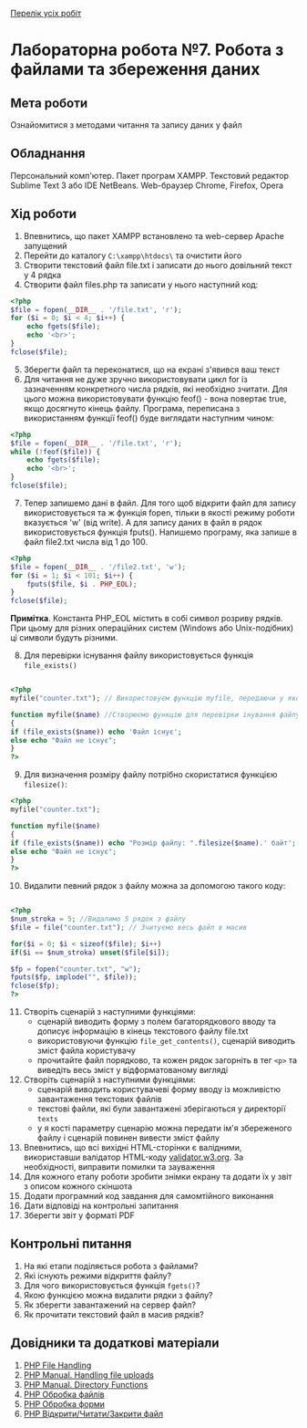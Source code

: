 [Перелік усіх робіт](README.md)

# Лабораторна робота №7. Робота з файлами та збереження даних


## Мета роботи

Ознайомитися з методами читання та запису даних у файл

## Обладнання

Персональний комп'ютер. Пакет програм XAMPP. Текстовий редактор Sublime Text 3 або IDE NetBeans. Web-браузер Chrome, Firefox, Opera

## Хід роботи
1. Впевнитись, що пакет XAMPP встановлено та web-сервер Apache запущений
2. Перейти до каталогу `C:\xampp\htdocs\` та очистити його
3. Створити текстовий файл file.txt і записати до нього довільний текст у 4 рядка
4. Створити файл files.php та записати у нього наступний код:

```php
<?php
$file = fopen(__DIR__ . '/file.txt', 'r');
for ($i = 0; $i < 4; $i++) {
    echo fgets($file);
    echo '<br>';
}
fclose($file);	
```

5. Зберегти файл та переконатися, що на екрані з'явився ваш текст
6. Для читання не дуже зручно використовувати цикл for із зазначенням конкретного числа рядків, які необхідно зчитати. Для цього можна використовувати функцію feof() - вона повертає true, якщо досягнуто кінець файлу. Програма, переписана з використанням функції feof() буде виглядати наступним чином:

```php
<?php
$file = fopen(__DIR__ . '/file.txt', 'r');
while (!feof($file)) {
    echo fgets($file);
    echo '<br>';
}
fclose($file);
```

7. Тепер запишемо дані в файл. Для того щоб відкрити файл для запису використовується та ж функція fopen, тільки в якості режиму роботи вказується 'w' (від write). А для запису даних в файл в рядок використовується функція fputs(). Напишемо програму, яка запише в файл file2.txt числа від 1 до 100. 

```php
<?php
$file = fopen(__DIR__ . '/file2.txt', 'w');
for ($i = 1; $i < 101; $i++) {
    fputs($file, $i . PHP_EOL);
}
fclose($file);
```

**Примітка**. Константа PHP_EOL містить в собі символ розриву рядків. При цьому для різних операційних систем (Windows або Unix-подібних) ці символи будуть різними.

8. Для перевірки існування файлу використовується функція `file_exists()`

```php

<?php
myfile("counter.txt"); // Використовуєм функцію myfile, передаючи у якості аргументу ім'я файлу

function myfile($name) //Створюємо функцію для перевірки інування файлу
{
if (file_exists($name)) echo 'Файл існує';
else echo "Файл не існує";
}
?>
```

9. Для визначення розміру файлу потрібно скористатися функцією `filesize()`: 

```php
<?php
myfile("counter.txt");

function myfile($name)
{
if (file_exists($name)) echo "Розмір файлу: ".filesize($name).' байт';
else echo "Файл не існує";
}
?>
```

10. Видалити певний рядок з файлу можна за допомогою такого коду: 

```php

<?php
$num_stroka = 5; //Видалимо 5 рядок з файлу
$file = file("counter.txt"); // Зчитуємо весь файл в масив

for($i = 0; $i < sizeof($file); $i++)
if($i == $num_stroka) unset($file[$i]);

$fp = fopen("counter.txt", "w");
fputs($fp, implode("", $file));
fclose($fp);
?>
```

11. Створіть сценарій з наступними функціями:
    + сценарій виводить форму з полем багаторядкового вводу та дописує інформацію в кінець текстового файлу file.txt
    + використовуючи функцію `file_get_contents()`, сценарій виводить зміст файла користувачу
    + прочитайте файл порядково, та кожен рядок загорніть в тег `<p>` та виведіть весь зміст у відформатованому вигляді
12. Створіть сценарій з наступними функціями:
    - сценарій виводить користувачеві форму вводу із можливістю завантаження текстових файлів
    - текстові файли, які були завантажені зберігаються у директорії `texts`
    - у я кості параметру сценарію можна передати ім'я збереженого файлу і сценарій повинен вивести зміст файлу  
13. Впевнитись, що всі вихідні HTML-сторінки є валідними, використавши валідатор HTML-коду [validator.w3.org](https://validator.w3.org/). За необхідності, виправити помилки та зауваження
14. Для кожного етапу роботи зробити знімки екрану та додати їх у звіт з описом кожного скіншота
15. Додати програмний код завдання для самомтійного виконання
16. Дати відповіді на контрольні запитання
17. Зберегти звіт у форматі PDF

## Контрольні питання
1. На які етапи поділяється робота з файлами?
2. Які існують режими відкриття файлу?
3. Для чого використовується функція `fgets()`?
4. Якою функцією можна видалити рядки з файлу?
5. Як зберегти завантажений на сервер файл?
6. Як прочитати текстовий файл в масив рядків?

## Довідники та додаткові матеріали

1. [PHP File Handling](https://www.w3schools.com/php/php_file.asp)
2. [PHP Manual. Handling file uploads](https://www.php.net/manual/en/features.file-upload.php)
3. [PHP Manual. Directory Functions](https://www.php.net/manual/en/ref.dir.php)
4. [PHP Обробка файлів](https://w3schoolsua.github.io/php/php_file.html#gsc.tab=0)
5. [PHP Обробка форми](https://w3schoolsua.github.io/php/php_forms.html#gsc.tab=0)
6. [PHP Відкрити/Читати/Закрити файл](https://w3schoolsua.github.io/php/php_file_open.html#gsc.tab=0)